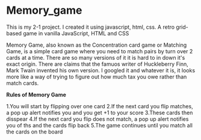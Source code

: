# Memory_game
This is my 2-1 project. I created it using javascript, html, css. 
A retro grid-based game in vanilla JavaScript, HTML and CSS


Memory Game, also known as the Concentration card game or Matching Game, is a simple card game where you need to match pairs by turn over 2 cards at a time. There are so many versions of it it is hard to in down it's exact origin. There are claims that the famuos writer of Huckleberry Finn, Mark Twain invented his own version. I googled it and whatever it is, it looks more like a way of trying to figure out how much tax you owe rather than match cards.

**Rules of Memory Game**

1.You will start by flipping over one card
2.If the next card you flip matches, a pop up alert notifies you and you get +1 to your score
3.These cards then disspear
4.If the next card you flip does not match, a pop up alert notifies you of ths and the cards flip back
5.The game continues until you match all the cards on the board

